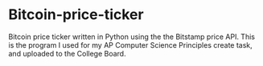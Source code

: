 # Bitcoin-price-ticker
Bitcoin price ticker written in Python using the the Bitstamp price API. This is the program I used for my AP Computer Science Principles create task, and uploaded to the College Board.
